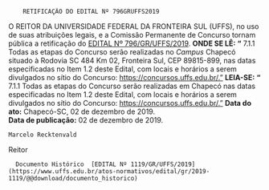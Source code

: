         RETIFICAÇÃO DO EDITAL Nº 796GRUFFS2019  

 O REITOR DA UNIVERSIDADE FEDERAL DA FRONTEIRA SUL (UFFS), no uso de suas atribuições legais, e a Comissão Permanente de Concurso tornam pública a retificação do [EDITAL Nº 796/GR/UFFS/2019](https://www.uffs.edu.br/atos-normativos/edital/gr/2019-0796).   **ONDE SE LÊ:** **“** 7.1.1 Todas as etapas do Concurso serão realizadas no *Campus*  Chapecó situado à Rodovia SC 484 Km 02, Fronteira Sul, CEP 89815-899, nas datas especificadas no Item 1.2 deste Edital, com locais e horários a serem divulgados no sítio do Concurso: https://concursos.uffs.edu.br/.”   **LEIA-SE:** **“** 7.1.1 Todas as etapas do Concurso serão realizadas em Chapecó nas datas especificadas no Item 1.2 deste Edital, com locais e horários a serem divulgados no sítio do Concurso: https://concursos.uffs.edu.br/.”        **Data do ato:** Chapecó-SC, 02 de dezembro de 2019.   
 **Data de publicação:**  02 de dezembro de 2019. 

    Marcelo Recktenvald   
 Reitor 

      Documento Histórico  [EDITAL Nº 1119/GR/UFFS/2019](https://www.uffs.edu.br/atos-normativos/edital/gr/2019-1119/@@download/documento_historico)     
      